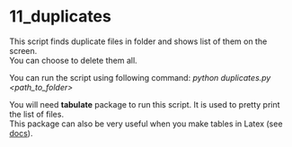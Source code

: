 # 11_duplicates

This script finds duplicate files in folder and shows list of them on the screen.  
You can choose to delete them all.

You can run the script using following command: _python duplicates.py \<path_to_folder\>_

You will need **tabulate** package to run this script. It is used to pretty print the list of files.  
This package can also be very useful when you make tables in Latex (see [docs](https://pypi.python.org/pypi/tabulate/0.7.3)).